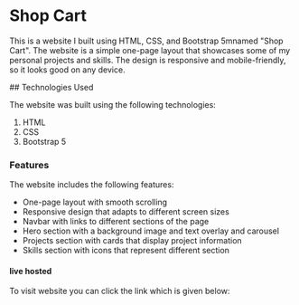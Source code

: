 # Shop Cart
<p>This is a website I built using HTML, CSS, and Bootstrap 5mnamed "Shop Cart". The website is a simple one-page layout that showcases some of my personal projects and skills. The design is responsive and mobile-friendly, so it looks good on any device.</p>
## Technologies Used
<p>The website was built using the following technologies:</p> 

1. HTML
2. CSS
3. Bootstrap 5

### Features
The website includes the following features:
-  One-page layout with smooth scrolling
-  Responsive design that adapts to different screen sizes
-  Navbar with links to different sections of the page
-  Hero section with a background image and text overlay and carousel
-  Projects section with cards that display project information
-  Skills section with icons that represent different section

#### live hosted
<p> To visit website you can click the link which is given below: </p>
